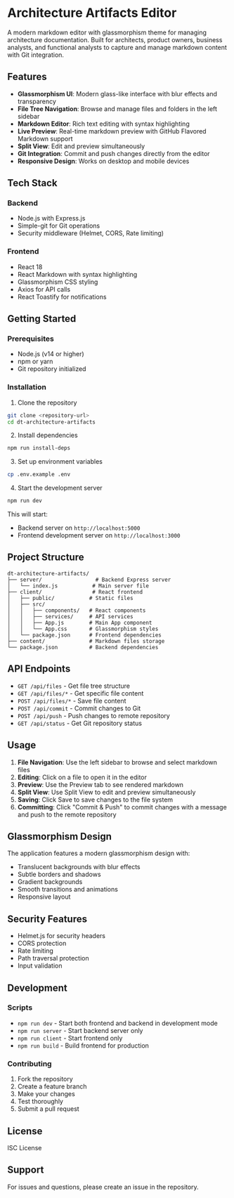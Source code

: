 # Architecture Artifacts Editor

A modern markdown editor with glassmorphism theme for managing architecture documentation. Built for architects, product owners, business analysts, and functional analysts to capture and manage markdown content with Git integration.

## Features

- **Glassmorphism UI**: Modern glass-like interface with blur effects and transparency
- **File Tree Navigation**: Browse and manage files and folders in the left sidebar
- **Markdown Editor**: Rich text editing with syntax highlighting
- **Live Preview**: Real-time markdown preview with GitHub Flavored Markdown support
- **Split View**: Edit and preview simultaneously
- **Git Integration**: Commit and push changes directly from the editor
- **Responsive Design**: Works on desktop and mobile devices

## Tech Stack

### Backend
- Node.js with Express.js
- Simple-git for Git operations
- Security middleware (Helmet, CORS, Rate limiting)

### Frontend
- React 18
- React Markdown with syntax highlighting
- Glassmorphism CSS styling
- Axios for API calls
- React Toastify for notifications

## Getting Started

### Prerequisites
- Node.js (v14 or higher)
- npm or yarn
- Git repository initialized

### Installation

1. Clone the repository
```bash
git clone <repository-url>
cd dt-architecture-artifacts
```

2. Install dependencies
```bash
npm run install-deps
```

3. Set up environment variables
```bash
cp .env.example .env
```

4. Start the development server
```bash
npm run dev
```

This will start:
- Backend server on `http://localhost:5000`
- Frontend development server on `http://localhost:3000`

## Project Structure

```
dt-architecture-artifacts/
├── server/                 # Backend Express server
│   └── index.js           # Main server file
├── client/                # React frontend
│   ├── public/           # Static files
│   ├── src/
│   │   ├── components/   # React components
│   │   ├── services/     # API services
│   │   ├── App.js        # Main App component
│   │   └── App.css       # Glassmorphism styles
│   └── package.json      # Frontend dependencies
├── content/              # Markdown files storage
└── package.json          # Backend dependencies
```

## API Endpoints

- `GET /api/files` - Get file tree structure
- `GET /api/files/*` - Get specific file content
- `POST /api/files/*` - Save file content
- `POST /api/commit` - Commit changes to Git
- `POST /api/push` - Push changes to remote repository
- `GET /api/status` - Get Git repository status

## Usage

1. **File Navigation**: Use the left sidebar to browse and select markdown files
2. **Editing**: Click on a file to open it in the editor
3. **Preview**: Use the Preview tab to see rendered markdown
4. **Split View**: Use Split View to edit and preview simultaneously
5. **Saving**: Click Save to save changes to the file system
6. **Committing**: Click "Commit & Push" to commit changes with a message and push to the remote repository

## Glassmorphism Design

The application features a modern glassmorphism design with:
- Translucent backgrounds with blur effects
- Subtle borders and shadows
- Gradient backgrounds
- Smooth transitions and animations
- Responsive layout

## Security Features

- Helmet.js for security headers
- CORS protection
- Rate limiting
- Path traversal protection
- Input validation

## Development

### Scripts
- `npm run dev` - Start both frontend and backend in development mode
- `npm run server` - Start backend server only
- `npm run client` - Start frontend only
- `npm run build` - Build frontend for production

### Contributing
1. Fork the repository
2. Create a feature branch
3. Make your changes
4. Test thoroughly
5. Submit a pull request

## License

ISC License

## Support

For issues and questions, please create an issue in the repository.